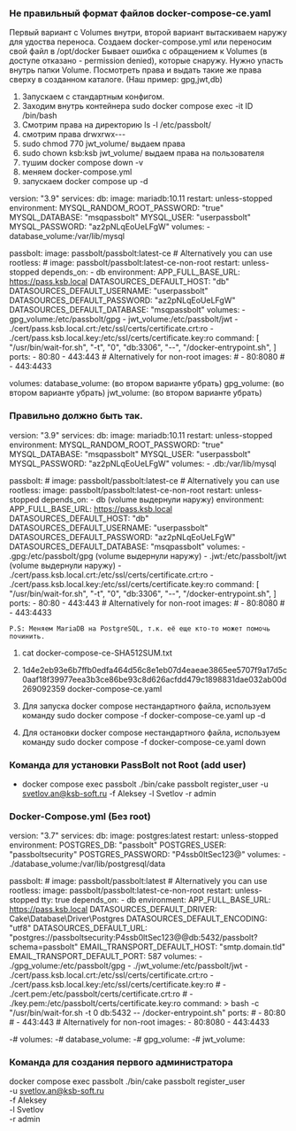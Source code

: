 ### Не правильный формат файлов docker-compose-ce.yaml
Первый вариант с Volumes внутри, второй вариант вытаскиваем наружу для удоства переноса.
Создаем docker-compose.yml или переносим свой файл в /opt/docker
Бывает ошибка с обращением к Volumes (в доступе отказано - permission denied), которые снаружу. Нужно упасть внутрь папки Volume. Посмотреть права и выдать такие же права сверху в созданном каталоге. (Наш пример: gpg,jwt,db)
1. Запускаем с стандартным конфигом. 
2. Заходим внутрь контейнера sudo docker compose exec -it ID /bin/bash
3. Смотрим права на директорию ls -l /etc/passbolt/ 
4. смотрим права drwxrwx--- 
5. sudo chmod 770 jwt_volume/  выдаем права
6. sudo chown  ksb:ksb jwt_volume/ выдаем права на пользователя
7. тушим docker compose down -v
8. меняем docker-compose.yml 
9. запускаем docker compose up -d


version: "3.9"
services:
  db:
    image: mariadb:10.11
    restart: unless-stopped
    environment:
      MYSQL_RANDOM_ROOT_PASSWORD: "true"
      MYSQL_DATABASE: "msqpassbolt"
      MYSQL_USER: "userpassbolt"
      MYSQL_PASSWORD: "az2pNLqEoUeLFgW"
    volumes:
      - database_volume:/var/lib/mysql

  passbolt:
    image: passbolt/passbolt:latest-ce
    # Alternatively you can use rootless:
    # image: passbolt/passbolt:latest-ce-non-root
    restart: unless-stopped
    depends_on:
      - db
    environment:
      APP_FULL_BASE_URL: https://pass.ksb.local
      DATASOURCES_DEFAULT_HOST: "db"
      DATASOURCES_DEFAULT_USERNAME: "userpassbolt"
      DATASOURCES_DEFAULT_PASSWORD: "az2pNLqEoUeLFgW"
      DATASOURCES_DEFAULT_DATABASE: "msqpassbolt"
    volumes:
      - gpg_volume:/etc/passbolt/gpg
      - jwt_volume:/etc/passbolt/jwt
      - ./cert/pass.ksb.local.crt:/etc/ssl/certs/certificate.crt:ro
      - ./cert/pass.ksb.local.key:/etc/ssl/certs/certificate.key:ro
    command:
      [
        "/usr/bin/wait-for.sh",
        "-t",
        "0",
        "db:3306",
        "--",
        "/docker-entrypoint.sh",
      ]
    ports:
      - 80:80
      - 443:443
    # Alternatively for non-root images:
    # - 80:8080
    # - 443:4433

volumes:
  database_volume: (во втором варианте убрать)
  gpg_volume: (во втором варианте убрать)
  jwt_volume: (во втором варианте убрать)



  ### Правильно должно быть так.

version: "3.9"
services:
  db:
    image: mariadb:10.11
    restart: unless-stopped
    environment:
      MYSQL_RANDOM_ROOT_PASSWORD: "true"
      MYSQL_DATABASE: "msqpassbolt"
      MYSQL_USER: "userpassbolt"
      MYSQL_PASSWORD: "az2pNLqEoUeLFgW"
    volumes:
      - .db:/var/lib/mysql

  passbolt:
    # image: passbolt/passbolt:latest-ce
    # Alternatively you can use rootless:
    image: passbolt/passbolt:latest-ce-non-root
    restart: unless-stopped
    depends_on:
      - db (volume выдернули наружу)
    environment:
      APP_FULL_BASE_URL: https://pass.ksb.local
      DATASOURCES_DEFAULT_HOST: "db"
      DATASOURCES_DEFAULT_USERNAME: "userpassbolt"
      DATASOURCES_DEFAULT_PASSWORD: "az2pNLqEoUeLFgW"
      DATASOURCES_DEFAULT_DATABASE: "msqpassbolt"
    volumes:
      - .gpg:/etc/passbolt/gpg (volume выдернули наружу)
      - .jwt:/etc/passbolt/jwt (volume выдернули наружу)
      - ./cert/pass.ksb.local.crt:/etc/ssl/certs/certificate.crt:ro
      - ./cert/pass.ksb.local.key:/etc/ssl/certs/certificate.key:ro
    command:
      [
        "/usr/bin/wait-for.sh",
        "-t",
        "0",
        "db:3306",
        "--",
        "/docker-entrypoint.sh",
      ]
    ports:
      - 80:80
      - 443:443
    # Alternatively for non-root images:
    # - 80:8080
    # - 443:4433



    P.S: Меняем MariaDB на PostgreSQL, т.к. её еще кто-то может помочь починить. 



1. cat docker-compose-ce-SHA512SUM.txt 
2. 1d4e2eb93e6b7ffb0edfa464d56c8e1eb07d4eaeae3865ee5707f9a17d5c0aaf18f39977eea3b3ce86be93c8d626acfdd479c1898831dae032ab00d269092359  docker-compose-ce.yaml


1. Для запуска docker compose нестандартного файла, используем команду 
sudo docker compose -f docker-compose-ce.yaml up -d
2. Для остановки docker compose нестандартного файла, используем команду 
sudo docker compose -f docker-compose-ce.yaml down

### Команда для установки PassBolt not Root (add user)
- docker compose exec passbolt ./bin/cake passbolt register_user -u svetlov.an@ksb-soft.ru -f Aleksey -l Svetlov -r admin

### Docker-Compose.yml (Без root)


version: "3.7"
services:
  db:
    image: postgres:latest
    restart: unless-stopped
    environment:
      POSTGRES_DB: "passbolt"
      POSTGRES_USER: "passboltsecurity"
      POSTGRES_PASSWORD: "P4ssb0ltSec123@"
    volumes:
      - ./database_volume:/var/lib/postgresql/data

  passbolt:
    # image: passbolt/passbolt:latest
    # Alternatively you can use rootless:
    image: passbolt/passbolt:latest-ce-non-root
    restart: unless-stopped
    tty: true
    depends_on:
      - db
    environment:
      APP_FULL_BASE_URL: https://pass.ksb.local
      DATASOURCES_DEFAULT_DRIVER: Cake\Database\Driver\Postgres
      DATASOURCES_DEFAULT_ENCODING: "utf8"
      DATASOURCES_DEFAULT_URL: "postgres://passboltsecurity:P4ssb0ltSec123@@db:5432/passbolt?schema=passbolt"
      EMAIL_TRANSPORT_DEFAULT_HOST: "smtp.domain.tld"
      EMAIL_TRANSPORT_DEFAULT_PORT: 587
    volumes:
      - ./gpg_volume:/etc/passbolt/gpg
      - ./jwt_volume:/etc/passbolt/jwt
      - ./cert/pass.ksb.local.crt:/etc/ssl/certs/certificate.crt:ro
      - ./cert/pass.ksb.local.key:/etc/ssl/certs/certificate.key:ro
      # - ./cert.pem:/etc/passbolt/certs/certificate.crt:ro
      # -  ./key.pem:/etc/passbolt/certs/certificate.key:ro
    command: >
      bash -c "/usr/bin/wait-for.sh -t 0 db:5432 -- /docker-entrypoint.sh"
    ports:
     # - 80:80
     # - 443:443
    # Alternatively for non-root images:
      - 80:8080
      - 443:4433

 -# volumes:
 -# database_volume:
 -# gpg_volume:
 -# jwt_volume:




### Команда для создания первого администратора

docker compose exec passbolt ./bin/cake passbolt register_user \
-u svetlov.an@ksb-soft.ru\
-f Aleksey \
-l Svetlov \
-r admin